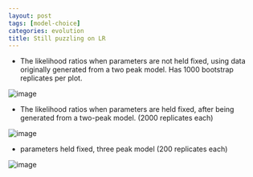 ```yaml
---
layout: post
tags: [model-choice]
categories: evolution
title: Still puzzling on LR
---
```







 








-   The likelihood ratios when parameters are not held fixed, using data
    originally generated from a two peak model. Has 1000 bootstrap
    replicates per plot.

![image](http://openwetware.org/images/thumb/1/12/Simulated_2_LR_fitpar.png/300px-Simulated_2_LR_fitpar.png)

-   The likelihood ratios when parameters are held fixed, after being
    generated from a two-peak model. (2000 replicates each)

![image](http://openwetware.org/images/thumb/2/22/Simulated_LR.png/300px-Simulated_LR.png)

-   parameters held fixed, three peak model (200 replicates each)

![image](http://openwetware.org/images/thumb/0/00/Simulated_3_LR.png/300px-Simulated_3_LR.png)
